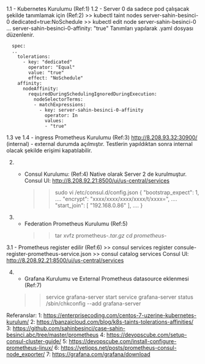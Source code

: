 1.1 - Kubernetes Kurulumu (Ref:1)
1.2 - Server 0 da sadece pod çalışacak şekilde tanımlamak için (Ref:2)
    >> kubectl taint nodes server-sahin-besinci-0 dedicated=true:NoSchedule
    >> kubectl edit node server-sahin-besinci-0
        …  server-sahin-besinci-0-affinity: "true"
      Tanımları yapılarak .yaml dosyası düzenlenir.
      
      spec:
      ..
        tolerations:
          - key: "dedicated"
            operator: "Equal"
            value: "true"
            effect: "NoSchedule"
        affinity:
          nodeAffinity:
            requiredDuringSchedulingIgnoredDuringExecution:
              nodeSelectorTerms:
              - matchExpressions:
                - key: server-sahin-besinci-0-affinity
                  operator: In
                  values:
                  - "true"

1.3 ve 1.4 - ingress Prometheus Kurulumu (Ref:3)
      http://8.208.93.32:30900/ (internal) - external durumda açılmıştır. Testlerin yapıldıktan sonra internal olacak şekilde erişimi kapatılabilir.
      

2. - Consul Kurulumu: (Ref:4)
      Native olarak Server 2 de kurulmuştur.
      Consul UI: http://8.208.92.21:8500/ui/us-central/services

      >> sudo vi /etc/consul.d/config.json
      {
          "bootstrap_expect": 1,
          ….
          "encrypt": "xxxx/xxxx/xxxx/xxxx/t/xxxx=",
          ….
          "start_join": [
              "192.168.0.86"
          ],
          ….
      }
  
3. -  Federation Prometheus Kurulumu (Ref:5)
      >> tar xvfz prometheus-*.tar.gz
      >> cd prometheus-*

3.1 - Prometheus register edilir (Ref:6)
      >> consul services register consule-register-prometheus-service.json
      >> consul catalog services
      Consul UI: http://8.208.92.21:8500/ui/us-central/services
    
4. - Grafana Kurulumu ve External Prometheus datasource eklenmesi (Ref:7)
    >> service grafana-server start
    >> service grafana-server status
    >> /sbin/chkconfig --add grafana-server

  
Referanslar:
1: https://enterprisecoding.com/centos-7-uzerine-kubernetes-kurulum/
2: https://banzaicloud.com/blog/k8s-taints-tolerations-affinities/
3: https://github.com/sahinbesinci/case-sahin-besinci.abc/tree/master/prometheus
4: https://devopscube.com/setup-consul-cluster-guide/
5: https://devopscube.com/install-configure-prometheus-linux/
6: https://yetiops.net/posts/prometheus-consul-node_exporter/
7: https://grafana.com/grafana/download
